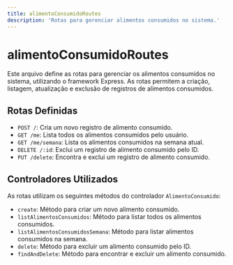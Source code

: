```yaml
---
title: alimentoConsumidoRoutes
description: 'Rotas para gerenciar alimentos consumidos no sistema.'
---
```


# alimentoConsumidoRoutes

Este arquivo define as rotas para gerenciar os alimentos consumidos no sistema, utilizando o framework Express. As rotas permitem a criação, listagem, atualização e exclusão de registros de alimentos consumidos.

## Rotas Definidas

- `POST /`: Cria um novo registro de alimento consumido.
- `GET /me`: Lista todos os alimentos consumidos pelo usuário.
- `GET /me/semana`: Lista os alimentos consumidos na semana atual.
- `DELETE /:id`: Exclui um registro de alimento consumido pelo ID.
- `PUT /delete`: Encontra e exclui um registro de alimento consumido.

## Controladores Utilizados

As rotas utilizam os seguintes métodos do controlador `AlimentoConsumido`:

- `create`: Método para criar um novo alimento consumido.
- `listAlimentosConsumidos`: Método para listar todos os alimentos consumidos.
- `listAlimentosConsumidosSemana`: Método para listar alimentos consumidos na semana.
- `delete`: Método para excluir um alimento consumido pelo ID.
- `findAndDelete`: Método para encontrar e excluir um alimento consumido.